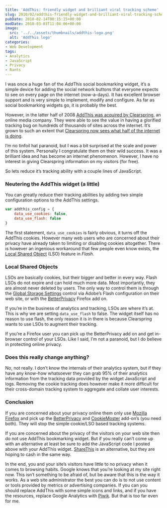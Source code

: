 ```yaml
---
title: 'AddThis: friendly widget and brilliant viral tracking scheme'
slug: 2010/02/addthis-friendly-widget-and-brilliant-viral-tracking-scheme
pubDate: 2010-02-14T00:15:15+00:00
modDate: 2010-03-03T11:04:06+00:00
image:
  src: '../../assets/thumbnails/addthis-logo.png'
  alt: 'AddThis logo'
categories:
- Web Development
tags:
- Analytics
- JavaScript
- Privacy
- Rants
---
```


I was once a huge fan of the *AddThis* social bookmarking widget, it’s a simple device for adding the social network buttons that everyone expects to see on every page on the internet (now-a-days). It has excellent browser support and is very simple to implement, modify and configure. As far as social bookmarking widgets go, it is probably the best.

However, in the latter half of 2008 [AddThis was acquired by Clearspring](http://www.reuters.com/article/idUSTRE48T1Q820080930), an online media company. They were able to see the value in having a glorified tracking bug on hundreds of thousands of sites across the internet. It’s grown to such an extent that [Clearspring now sees what half of the internet is doing](http://www.readwriteweb.com/archives/clearspring_now_sees_what_half_of_the_internet_is.php).

I’m no tinfoil hat paranoid, but I was a bit surprised at the scale and power of this system. Personally I congratulate them on their wild success. It was a brilliant idea and has become an internet phenomenon. However, I have no interest in giving Clearspring information on my visitors (for free).

So lets reduce it’s tracking ability with a couple lines of JavaScript.

### Neutering the AddThis widget (a little)

You can greatly reduce their tracking abilities by adding two simple configuration options to the AddThis settings.

```javascript
var addthis_config = {
	data_use_cookies: false,
	data_use_flash: false
}
```

The first statement, `data_use_cookies` is fairly obvious, it turns off the AddThis cookies. However many web users who are concerned about their privacy have already taken to limiting or disabling cookies altogether. There is however an ingenious workaround that few people even know exists, the [Local Shared Object](https://en.wikipedia.org/wiki/Local_Shared_Object) (LSO) feature in *Flash*.

### Local Shared Objects

LSOs are basically cookies, but their bigger and better in every way. Flash LSOs do not expire and can hold much more data. Most importantly, they are almost never deleted by users. The only way to control them is through the [Global Storage Settings](http://www.macromedia.com/support/documentation/en/flashplayer/help/settings_manager03.html) control via Adobe’s Flash configuration on their web site, or with the [BetterPrivacy](https://addons.mozilla.org/en-US/firefox/addon/6623) Firefox add on.

If you’re in the business of analytics and tracking, LSOs are where it’s at. This is why we are setting `data_use_flash` to false. The widget itself has no reason to use flash, the only reason it is in there is because Clearspring wants to use LSOs to augment their tracking.

If you’re a Firefox user you can pick up the BetterPrivacy add on and get in-browser control of your LSOs. Like I said, I’m not a paranoid, but I do believe in protecting online privacy.

### Does this really change anything?

No, not really. I don’t know the internals of their analytics system, but if they have any know-how whatsoever they can grab 95% of their analytics information from the tracking data provided by the widget JavaScript and logs. Removing the cookie tracking does however make it more difficult for their cross-domain tracking system to aggregate and collate user interests.

### Conclusion

If you are concerned about your privacy online them only use [Mozilla Firefox](http://www.mozilla.com/firefox/) and pick up the [BetterPrivacy](https://addons.mozilla.org/en-US/firefox/addon/6623) and [CookieMoster](https://addons.mozilla.org/en-US/firefox/addon/4703) add-on’s (you need both). They will stop the simple cookie/LSO based tracking systems.

If you are concerned about the privacy of the visitors on your web site then do not use AddThis bookmarking widget. But if you really can’t come up with an alternative at least be sure to add the JavaScript code I posted above with your AddThis widget. [ShareThis](http://sharethis.com/) is an alternative, but they are hoping to cash in the same way.

In the end, you and your site’s visitors have little to no privacy when it comes to browsing habits. Google knows that you’re looking at my site right now. This isn’t something to be afraid of, but be aware that this is the way it works. As a web site administrator the best you can do is to not use content or tools provided by metrics or advertising companies. If you can you should replace AddThis with some simple icons and links, and if you have the resources, replace Google Analytics with [Piwik](http://piwik.org/). But that is too far even for me.
